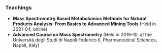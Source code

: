 ### Teachings

- **Mass Spectrometry Based Metabolomics Methods for Natural Products Analysis: From Basics to Advanced Mining Tools** (Held in 2021-04, online)
- **Advanced Course on Mass Spectrometry** (Held in 2019-10, at the Università degli Studi di Napoli Federico II, Pharmaceutical Sciences, Napoli, Italy)
